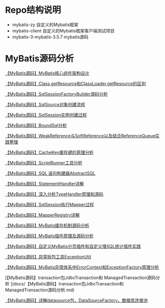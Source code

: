 # Repo结构说明
- mybatis-zy  自定义的Mybatis框架
- mybatis-client  自定义的Mybatis框架客户端测试项目
- mybatis-3-mybatis-3.5.7  mybatis源码


# MyBatis源码分析

[【MyBatis源码】MyBatis核心组件架构设计](https://zwzhangyu.blog.csdn.net/article/details/143666683)

[【MyBatis源码】Class.getResource和ClassLoader.getResource的区别](https://zwzhangyu.blog.csdn.net/article/details/143271403)

[【MyBatis源码】SqlSessionFactoryBuilder源码分析](https://zwzhangyu.blog.csdn.net/article/details/143272095)

[【MyBatis源码】SqlSource对象创建流程](https://zwzhangyu.blog.csdn.net/article/details/143351988)

[【MyBatis源码】SqlSession实例创建过程](https://zwzhangyu.blog.csdn.net/article/details/143376203)

[【MyBatis源码】BoundSql分析](https://zwzhangyu.blog.csdn.net/article/details/143441608)

[【MyBatis源码】WeakReference与SoftReference以及结合ReferenceQueue实践整理](https://zwzhangyu.blog.csdn.net/article/details/143453558)

[【MyBatis源码】CacheKey缓存键的原理分析](https://zwzhangyu.blog.csdn.net/article/details/143456534)

[【MyBatis源码】ScriptRunner工具分析](https://zwzhangyu.blog.csdn.net/article/details/143648555)

[【MyBatis源码】SQL 语句构建器AbstractSQL](https://zwzhangyu.blog.csdn.net/article/details/143651957)

[【MyBatis源码】StatementHandler详解](https://zwzhangyu.blog.csdn.net/article/details/143694456)

[【MyBatis源码】深入分析TypeHandler原理和源码](https://zwzhangyu.blog.csdn.net/article/details/143725368)

[【MyBatis源码】SqlSession执行Mapper过程](docs/【MyBatis源码】SqlSession执行Mapper过程.md)

[【MyBatis源码】MapperRegistry详解](docs/【MyBatis源码】MapperRegistry详解.md)

[【MyBatis源码】MyBatis缓存机制源码分析](docs/【MyBatis源码】MyBatis缓存机制源码分析.md)

[【MyBatis源码】MyBatis插件原理及源码分析](docs/MyBatis插件原理及源码分析.md)

[【MyBatis源码】自定义MyBatis分页插件和自定义慢SQL统计插件实践](docs/自定义MyBatis分页插件和自定义慢SQL统计插件实践.md)

[【MyBatis源码】异常拆包工具ExceptionUtil](docs/【MyBatis源码】异常拆包工具ExceptionUtil.md)

[【MyBatis源码】MyBatis异常体系中ErrorContext和ExceptionFactory原理分析](docs/MyBatis异常体系中ErrorContext和ExceptionFactory原理分析.md)

[【MyBatis源码】transaction包JdbcTransaction和 ManagedTransaction源码分析 ](docs/【MyBatis源码】transaction包JdbcTransaction和 ManagedTransaction源码分析.md)

[【MyBatis源码】详解datasource包，DataSourceFactory，数据库连接池](docs/【MyBatis源码】详解datasource包，DataSourceFactory，数据库连接池.md)

